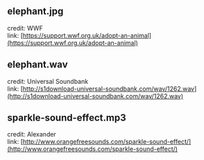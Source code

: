 ## **elephant.jpg**

credit: WWF<br>
link: [https://support.wwf.org.uk/adopt-an-animal](https://support.wwf.org.uk/adopt-an-animal)

## **elephant.wav**

credit: Universal Soundbank<br>
link: [http://s1download-universal-soundbank.com/wav/1262.wav](http://s1download-universal-soundbank.com/wav/1262.wav)

## **sparkle-sound-effect.mp3**

credit: Alexander<br>
link: [http://www.orangefreesounds.com/sparkle-sound-effect/](http://www.orangefreesounds.com/sparkle-sound-effect/)
